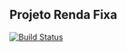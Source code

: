 ## Projeto Renda Fixa

[![Build Status](https://travis-ci.org/marcelorodrigo/rendafixa.svg)](https://travis-ci.org/marcelorodrigo/rendafixa)